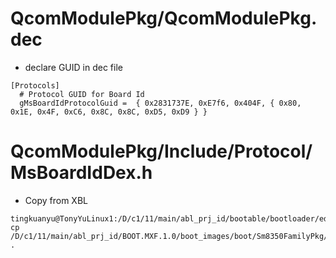 # QcomModulePkg/QcomModulePkg.dec
- declare GUID in dec file
```
[Protocols]
  # Protocol GUID for Board Id
  gMsBoardIdProtocolGuid =  { 0x2831737E, 0xE7f6, 0x404F, { 0x80, 0x1E, 0x4F, 0xC6, 0x8C, 0x8C, 0xD5, 0xD9 } }

```

# QcomModulePkg/Include/Protocol/MsBoardIdDex.h
- Copy from XBL
```
tingkuanyu@TonyYuLinux1:/D/c1/11/main/abl_prj_id/bootable/bootloader/edk2/QcomModulePkg/Include/Protocol$ cp /D/c1/11/main/abl_prj_id/BOOT.MXF.1.0/boot_images/boot/Sm8350FamilyPkg/Include/Protocol/MsBoardIdDex.h .
```